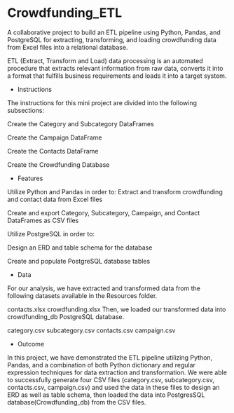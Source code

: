 # Crowdfunding_ETL


A collaborative project to build an ETL pipeline using Python, Pandas, and PostgreSQL for extracting, transforming, and loading crowdfunding data from Excel files into a relational database.

ETL (Extract, Transform and Load) data processing is an automated procedure that extracts relevant information from raw data, converts it into a format that fulfills business requirements and loads it into a target system.




- Instructions

The instructions for this mini project are divided into the following subsections:

Create the Category and Subcategory DataFrames

Create the Campaign DataFrame

Create the Contacts DataFrame

Create the Crowdfunding Database



- Features


Utilize Python and Pandas in order to:
Extract and transform crowdfunding and contact data from Excel files

Create and export Category, Subcategory, Campaign, and Contact DataFrames as CSV files

Utilize PostgreSQL in order to:

Design an ERD and table schema for the database

Create and populate PostgreSQL database tables



- Data


For our analysis, we have extracted and transformed data from the following datasets available in the Resources folder.

contacts.xlsx
crowdfunding.xlsx
Then, we loaded our transformed data into crowdfunding_db PostgreSQL database.

category.csv
subcategory.csv
contacts.csv
campaign.csv


- Outcome


In this project, we have demonstrated the ETL pipeline utilizing Python, Pandas, and a combination of both Python dictionary and regular expression techniques for data extraction and transformation. We were able to successfully generate four CSV files (category.csv, subcategory.csv, contacts.csv, campaign.csv) and used the data in these files to design an ERD as well as table schema, then loaded the data into PostgresSQL database(Crowdfunding_db) from the CSV files.
